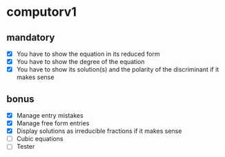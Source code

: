 # computorv1

## mandatory

- [X] You have to show the equation in its reduced form
- [X] You have to show the degree of the equation
- [X] You have to show its solution(s) and the polarity of the discriminant if it makes sense

## bonus

- [X] Manage entry mistakes
- [X] Manage free form entries
- [X] Display solutions as irreducible fractions if it makes sense
- [ ] Cubic equations
- [ ] Tester
